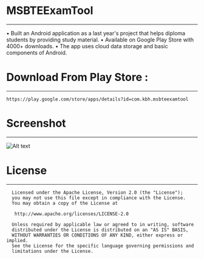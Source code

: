 # MSBTEExamTool
****

• Built an Android application as a last year's project that helps diploma students by providing study material.
•	Available on Google Play Store with 4000+ downloads. 
•	The app uses cloud data storage and basic components of Android.

# Download From Play Store :
****

    https://play.google.com/store/apps/details?id=com.kbh.msbteexamtool

# Screenshot
****
![Alt text](https://s3.amazonaws.com/accredible-api-projects/previews/8068/large/1480304300141?1480304401)


# License
****
      Licensed under the Apache License, Version 2.0 (the "License");
      you may not use this file except in compliance with the License.
      You may obtain a copy of the License at

       http://www.apache.org/licenses/LICENSE-2.0

      Unless required by applicable law or agreed to in writing, software
      distributed under the License is distributed on an "AS IS" BASIS,
      WITHOUT WARRANTIES OR CONDITIONS OF ANY KIND, either express or implied.
      See the License for the specific language governing permissions and
      limitations under the License.
